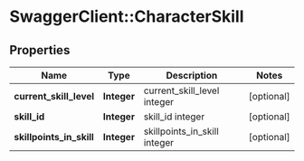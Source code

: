 # SwaggerClient::CharacterSkill

## Properties
Name | Type | Description | Notes
------------ | ------------- | ------------- | -------------
**current_skill_level** | **Integer** | current_skill_level integer | [optional] 
**skill_id** | **Integer** | skill_id integer | [optional] 
**skillpoints_in_skill** | **Integer** | skillpoints_in_skill integer | [optional] 


